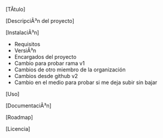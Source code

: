 [TÃ­tulo]

[DescripciÃ³n del proyecto]

[InstalaciÃ³n]
-	Requisitos
-	VersiÃ³n
-	Encargados del proyecto
-	Cambio para probar rama v1
-	Cambios de otro miembro de la organización
-	Cambios desde github v2
-	Cambio en el medio para probar si me deja subir sin bajar

[Uso]

[DocumentaciÃ³n]

[Roadmap]

[Licencia]

